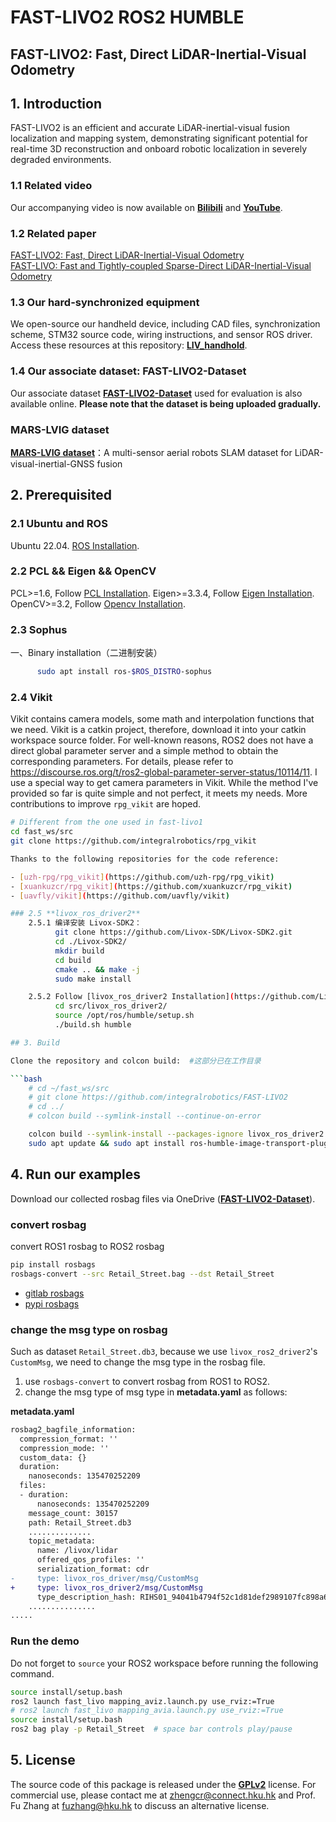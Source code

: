 # FAST-LIVO2 ROS2 HUMBLE
## FAST-LIVO2: Fast, Direct LiDAR-Inertial-Visual Odometry

## 1. Introduction
FAST-LIVO2 is an efficient and accurate LiDAR-inertial-visual fusion localization and mapping system, demonstrating significant potential for real-time 3D reconstruction and onboard robotic localization in severely degraded environments.
### 1.1 Related video
Our accompanying video is now available on [**Bilibili**](https://www.bilibili.com/video/BV1Ezxge7EEi) and [**YouTube**](https://youtu.be/6dF2DzgbtlY).
### 1.2 Related paper
[FAST-LIVO2: Fast, Direct LiDAR-Inertial-Visual Odometry](https://arxiv.org/pdf/2408.14035)  
[FAST-LIVO: Fast and Tightly-coupled Sparse-Direct LiDAR-Inertial-Visual Odometry](https://arxiv.org/pdf/2203.00893)
### 1.3 Our hard-synchronized equipment
We open-source our handheld device, including CAD files, synchronization scheme, STM32 source code, wiring instructions, and sensor ROS driver. Access these resources at this repository: [**LIV_handhold**](https://github.com/xuankuzcr/LIV_handhold).
### 1.4 Our associate dataset: FAST-LIVO2-Dataset
Our associate dataset [**FAST-LIVO2-Dataset**](https://connecthkuhk-my.sharepoint.com/:f:/g/personal/zhengcr_connect_hku_hk/ErdFNQtjMxZOorYKDTtK4ugBkogXfq1OfDm90GECouuIQA?e=KngY9Z) used for evaluation is also available online. **Please note that the dataset is being uploaded gradually.**
### MARS-LVIG dataset
[**MARS-LVIG dataset**](https://mars.hku.hk/dataset.html)：A multi-sensor aerial robots SLAM dataset for LiDAR-visual-inertial-GNSS fusion

## 2. Prerequisited

### 2.1 Ubuntu and ROS
Ubuntu 22.04.  [ROS Installation](http://wiki.ros.org/ROS/Installation).

### 2.2 PCL && Eigen && OpenCV
PCL>=1.6, Follow [PCL Installation](https://pointclouds.org/). 
Eigen>=3.3.4, Follow [Eigen Installation](https://eigen.tuxfamily.org/index.php?title=Main_Page).
OpenCV>=3.2, Follow [Opencv Installation](http://opencv.org/).

### 2.3 Sophus

一、Binary installation（二进制安装）
```bash
      sudo apt install ros-$ROS_DISTRO-sophus
```
<!-- 二、Sophus Installation for the non-templated/double-only version.   
        #####新建一个工作目录，下载安装Sophus#######
 
        git clone https://github.com/strasdat/Sophus.git
        cd Sophus
        git checkout a621ff
        mkdir build && cd build && cmake ..
        make
        sudo make install
        ```
        if build fails due to `so2.cpp:32:26: error: lvalue required as left operand of assignment`, modify the code as follows:
        **so2.cpp**
        ```diff
        namespace Sophus
        {
        SO2::SO2()
        {
        -  unit_complex_.real() = 1.;
        -  unit_complex_.imag() = 0.;
        +  unit_complex_.real(1.);
        +  unit_complex_.imag(0.);
        }    -->
        
### 2.4 Vikit
Vikit contains camera models, some math and interpolation functions that we need. Vikit is a catkin project, therefore, download it into your catkin workspace source folder.
For well-known reasons, ROS2 does not have a direct global parameter server and a simple method to obtain the corresponding parameters. For details, please refer to https://discourse.ros.org/t/ros2-global-parameter-server-status/10114/11. I use a special way to get camera parameters in Vikit. While the method I've provided so far is quite simple and not perfect, it meets my needs. More contributions to improve `rpg_vikit` are hoped.
```bash
# Different from the one used in fast-livo1
cd fast_ws/src
git clone https://github.com/integralrobotics/rpg_vikit

Thanks to the following repositories for the code reference:

- [uzh-rpg/rpg_vikit](https://github.com/uzh-rpg/rpg_vikit)
- [xuankuzcr/rpg_vikit](https://github.com/xuankuzcr/rpg_vikit)
- [uavfly/vikit](https://github.com/uavfly/vikit)

### 2.5 **livox_ros_driver2**
    2.5.1 编译安装 Livox-SDK2：
          git clone https://github.com/Livox-SDK/Livox-SDK2.git
          cd ./Livox-SDK2/
          mkdir build
          cd build
          cmake .. && make -j
          sudo make install

    2.5.2 Follow [livox_ros_driver2 Installation](https://github.com/Livox-SDK/livox_ros_driver2).
          cd src/livox_ros_driver2/ 
          source /opt/ros/humble/setup.sh
          ./build.sh humble

## 3. Build

Clone the repository and colcon build:  #这部分已在工作目录

```bash
    # cd ~/fast_ws/src
    # git clone https://github.com/integralrobotics/FAST-LIVO2 
    # cd ../
    # colcon build --symlink-install --continue-on-error   

    colcon build --symlink-install --packages-ignore livox_ros_driver2  ##注意，这里要把livox_ros_driver2进行编译排除，不然会报错
    sudo apt update && sudo apt install ros-humble-image-transport-plugins    # 安装缺失的image_transport插件

```
## 4. Run our examples

Download our collected rosbag files via OneDrive ([**FAST-LIVO2-Dataset**](https://connecthkuhk-my.sharepoint.com/:f:/g/personal/zhengcr_connect_hku_hk/ErdFNQtjMxZOorYKDTtK4ugBkogXfq1OfDm90GECouuIQA?e=KngY9Z)). 

### convert rosbag

convert ROS1 rosbag to ROS2 rosbag
```bash
pip install rosbags
rosbags-convert --src Retail_Street.bag --dst Retail_Street
```
- [gitlab rosbags](https://gitlab.com/ternaris/rosbags)
- [pypi rosbags](https://pypi.org/project/rosbags/)

### change the msg type on rosbag

Such as dataset `Retail_Street.db3`, because we use `livox_ros2_driver2`'s `CustomMsg`, we need to change the msg type in the rosbag file. 
1. use `rosbags-convert` to convert rosbag from ROS1 to ROS2.
2. change the msg type of msg type in **metadata.yaml** as follows:

**metadata.yaml**
```diff
rosbag2_bagfile_information:
  compression_format: ''
  compression_mode: ''
  custom_data: {}
  duration:
    nanoseconds: 135470252209
  files:
  - duration:
      nanoseconds: 135470252209
    message_count: 30157
    path: Retail_Street.db3
    ..............
    topic_metadata:
      name: /livox/lidar
      offered_qos_profiles: ''
      serialization_format: cdr
-     type: livox_ros_driver/msg/CustomMsg
+     type: livox_ros_driver2/msg/CustomMsg
      type_description_hash: RIHS01_94041b4794f52c1d81def2989107fc898a62dacb7a39d5dbe80d4b55e538bf6d
    ...............
.....
```

### Run the demo

Do not forget to `source` your ROS2 workspace before running the following command.

```bash
source install/setup.bash
ros2 launch fast_livo mapping_aviz.launch.py use_rviz:=True
# ros2 launch fast_livo mapping_avia.launch.py use_rviz:=True
source install/setup.bash
ros2 bag play -p Retail_Street  # space bar controls play/pause
```

## 5. License

The source code of this package is released under the [**GPLv2**](http://www.gnu.org/licenses/) license. For commercial use, please contact me at <zhengcr@connect.hku.hk> and Prof. Fu Zhang at <fuzhang@hku.hk> to discuss an alternative license.